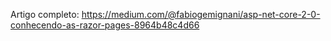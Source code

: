 Artigo completo: https://medium.com/@fabiogemignani/asp-net-core-2-0-conhecendo-as-razor-pages-8964b48c4d66
